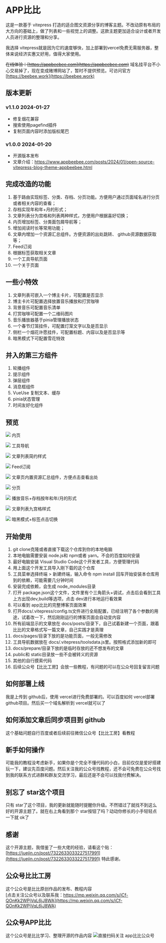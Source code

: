 # APP比比

这是一款基于 vitepress 打造的适合图文资源分享的博客主题。不改动原有布局的大方向的基础上，做了列表和一些视觉上的调整。这款主题更加适合设计或者开发人员进行资源的整理和分享。

我选择 vitepress就是因为它的速度够快，加上部署到vercel免费无需服务器，整体来说经济实惠又好用，值得大家使用。

~~在线体验：[https://appbeebee.com](https://appbeebee.com)~~
域名挂平台不小心交易掉了，现在变成赌博网站了，暂时不提供预览。可访问官方[https://beebee.work](https://beebee.work)

## 版本更新

### v1.1.0 2024-01-27
- 修复烟花兼容
- 搜索使用pagefind插件
- 复制页面内容时添加版权尾巴

### v1.0.0 2024-01-20

- 开源版本发布
- 文章介绍：https://www.appbeebee.com/posts/2024/01/open-source-vitepress-blog-theme-appbeebee.html

## 完成改造的功能
1. 基于路由实现标签、分类、存档、分页功能。方便用户通过页面域名进行分页或者相关内容的查看；
2. 存档实现年和年+月的形式；
3. 文章列表分为宫格和列表两种样式，方便用户根据喜好切换；
4. 内页增加标签、分类面包屑导航等；
5. 增加阅读时长等常用功能；
6. 文章内增加一个资源汇总组件。方便资源的出处跳转、 github资源数据获取等；
7. Feed订阅
8. 根据标签获取相关文章
9. 一个工具导航页面
10. 一个关于页面

## 一些小特效
1. 文章列表可嵌入一个博主卡片，可配置是否显示
2. 博主卡片可配置选择放置音乐播放和打赏咖啡
3. 背景音乐可配置音乐清单
4. 打赏咖啡可配置一个二维码图片
5. 音乐播放器基于pinia管理播放状态
6. 一个春节灯笼挂件，可配置灯笼文字以及是否显示
7. 侧栏一个烟花许愿挂件，可配置标题、内容以及是否显示等
8. 暗黑模式下可配置雪花特效

## 并入的第三方组件
1. 轮播组件
2. 提示组件
3. 弹层组件
4. 消息框组件
5. VueUse 复制文本、缓存
7. pinia状态管理
8. 时间友好化组件

## 预览
![](https://fc.sinaimg.cn/large/6364aa43gy1hm0fdq92lmj22c01bq1a2.jpg)
内页

![](https://fc.sinaimg.cn/large/6364aa43gy1hm0fdqk4umj22c01bqk52.jpg)
工具导航

![](https://fc.sinaimg.cn/large/6364aa43gy1hm0fdqppztj22c01bqqqb.jpg)
文章列表简约样式

![](https://fc.sinaimg.cn/large/6364aa43gy1hm0fdqrdlzj22c01bq4hn.jpg)
Feed订阅

![](https://fc.sinaimg.cn/large/6364aa43gy1hm0fdqyuaij22c01bqkee.jpg)
文章页内置资源汇总组件，方便点击查看出处

![](https://fc.sinaimg.cn/large/6364aa43gy1hm0fdqzlnrj22c01bq4qp.jpg)
分页

![](https://fc.sinaimg.cn/large/6364aa43gy1hm0fdr03guj22c01bqb29.jpg)
播放音乐+存档按年和年/月的形式

![](https://fc.sinaimg.cn/large/6364aa43gy1hm0fdr08pnj22c01bqb29.jpg)
文章列表九宫格样式

![](https://fc.sinaimg.cn/large/6364aa43gy1hm0fdr2dlbj22c01bqb29.jpg)
暗黑模式+标签点击切换

## 开始使用

1. git clone克隆或者直接下载这个仓库到你的本地电脑
2. 本地电脑需要安装 node.js和 npm或者 yarn。不会的百度如何安装
3. 最好电脑安装 Visual Studio Code这个开发者工具，方便管理代码
4. 用上面这个开发工具导入刚下载的这个仓库
5. 工具菜单选择终端 > 新建终端，输入命令 npm install 回车开始安装本仓库用到的依赖，可能需要几分钟时间
6. 安装完成依赖，会生成 node_modules目录
7. 打开 package.json这个文件，文件里有个三角箭头+调试，点击后会看到工具上方出现dev,build等选项，点击 dev进行本地运行看效果
8. 可以看到 app比比的完整博客页面效果
9. 打开docs/.vitepress/config.ts文件进行全局配置，已经注明了各个参数的用途，试着改一下，然后刚刚运行的博客页面会自动变内容
10. 所有前端显示的文章放在 docs/posts/目录下，自己试着新建一个页面，跟着比比的文章格式写一篇文章，自己实践才是真理
11. docs/pages/目录下放的是功能页面，一般无需修改
12. 工具导航数据放在 docs/.vitepress/toolsdata.js里。按照格式添加新的即可
13. docs/prepare/目录下放的是临时存放的还不想发布的文章
14. public和 static目录放一些不会被转义的资源
15. 其他的自行摸索代码
16. 后续公众号【比比工房】会放一些教程，有问题的可以在公众号回复留言问题

## 如何部署上线
我是上传到 github后，使用 vercel进行免费部署的。可以百度如何 vercel部署 github项目。然后买一个域名解析到 vercel就可以了

## 如何添加文章后同步项目到 github
这个基础问题自行百度或者后续前往微信公众号【比比工房】看教程

## 新手如何操作
可能我的教程没考虑新手，如果你是个完全不懂代码的小白，目前仅仅是爱好搭建玩一下，建议先百度问题。然后关注我的公众号找教程，还不会可免费在公众号找到我的联系方式进群和群友交流学习，最后还是不会可以找我付费解决。

## 别忘了 star这个项目
只有 star了这个项目，我的更新就能随时提醒你升级。不然错过了就找不到这么好的开源主题了。就在右上角看到那个 star按钮了吗？动动你修长的小手轻轻点一下就 ok了

## 感谢
这个开源主题，我借鉴了一些大佬的经验，请看这个贴：[https://juejin.cn/post/7322633033227517991](https://juejin.cn/post/7322633033227517991)
特此感谢。

## 公众号比比工房
这个公众号是比比原创作品的发布、教程内容  
[点击关注公众号以及联系我：https://mp.weixin.qq.com/s/iCf-QOnKk2WPjVqL6jJ8WA](https://mp.weixin.qq.com/s/iCf-QOnKk2WPjVqL6jJ8WA)

## 公众号APP比比
这个公众号是比比学习、整理开源的作品内容
![直接扫码关注 app比比公众号](https://cdn.enshimama.com/appbeebee/posts/gzh.png)









